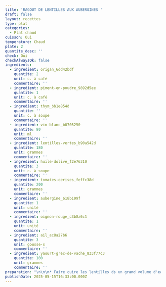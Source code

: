 ```yaml
---
title: 'RAGOUT DE LENTILLES AUX AUBERGINES '
draft: false
layout: recettes
type: plat
categories:
  - Plat chaud
cuisson: Oui
temperature: Chaud
plate: 2
quantite_desc: ''
check: Oui
checkAlwaysOk: false
ingredients:
  - ingredient: origan_6dd42bdf
    quantite: 2
    unit: c. à café
    commentaire: ''
  - ingredient: piment-en-poudre_9892d5ee
    quantite: 1
    unit: c. à café
    commentaire: ''
  - ingredient: thym_bb1e854d
    quantite: ''
    unit: c. à soupe
    commentaire: ''
  - ingredient: vin-blanc_b0705250
    quantite: 80
    unit: ml
    commentaire: ''
  - ingredient: lentilles-vertes_b90a542d
    quantite: 180
    unit: grammes
    commentaire: ''
  - ingredient: huile-dolive_f2e76310
    quantite: 3
    unit: c. à soupe
    commentaire: ''
  - ingredient: tomates-cerises_feffc38d
    quantite: 200
    unit: grammes
    commentaire: ''
  - ingredient: aubergine_618b199f
    quantite: 1
    unit: unité
    commentaire: ''
  - ingredient: oignon-rouge_c3b8a6c1
    quantite: 1
    unit: unité
    commentaire: ''
  - ingredient: ail_ac8a27b6
    quantite: 3
    unit: gousse·s
    commentaire: ''
  - ingredient: yaourt-grec-de-vache_833f77c3
    quantite: 100
    unit: grammes
    commentaire: ''
preparation: "\n\n\n* Faire cuire les lentilles ds un grand volume d'eau non salée.\n* Chauffer\n   2 c à soupe d'huile d'O ds sauteuse feu moyen vif, faire revenir ail, \n  oignon et thym + 1 peu de sel (juska ce que les oignons soient \n  fondants). Réserver.\n* Huiler,\n   saler, poivrer les aubergines coupées (2 petites aubergines coupées en rectangle d'env 5 x 2 cm (420g))+ tomates cerises avant de les \n  enfourner jusqu'à ce que le tout soit doré et fondant. En fin de cuisson\n   arroser de vin blanc et un peu d'eau pour qu'en mélangeant le tout, les\n   lentilles se réhumidifie.\n* \_Mélanger le tout + flocons de piment + origan frais (saler poivrer huiler si nécessaire)\n* Après avoir disposeé ds les plats de services, faire des \"splotch\" de yaourt grec avec une cuillère à soupe (ne pas mélanger!)"
publishDate: 2025-05-15T16:33:00.000Z
---
```

